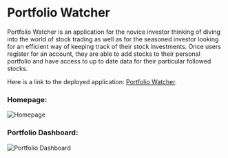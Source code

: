 # Portfolio Watcher

Portfolio Watcher is an application for the novice investor thinking of diving into the world of stock trading as well as for the seasoned investor looking for an efficient way of keeping track of their stock investments. Once users register for an account, they are able to add stocks to their personal portfolio and have access to up to date data for their particular followed stocks. 

Here is a link to the deployed application: [Portfolio Watcher](https://portfoliowatcher.netlify.com).

### Homepage:

![Homepage](https://user-images.githubusercontent.com/31050196/39660403-24d48db0-4ff3-11e8-83b4-ef49001c3641.png)

### Portfolio Dashboard:

![Portfolio Dashboard](https://user-images.githubusercontent.com/31050196/39660419-7c1e9674-4ff3-11e8-8ab2-6660e13413f0.png)

